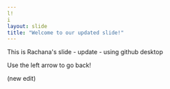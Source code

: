 ```yaml
---
l!
i
layout: slide
title: "Welcome to our updated slide!"
---
```

This is Rachana's slide - update - using github desktop

Use the left arrow to go back!

(new edit)
